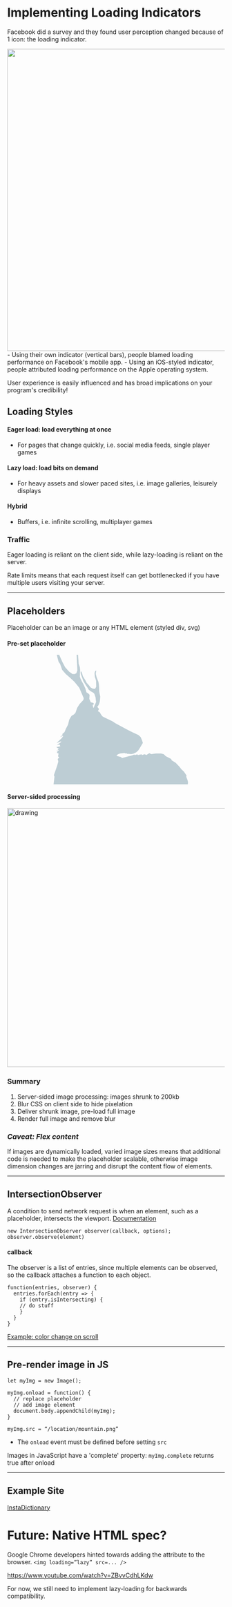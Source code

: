 # Implementing Loading Indicators

Facebook did a survey and they found user perception changed because of 1 icon: the loading indicator.

<img src="https://mercury.io/wp-content/uploads/2014/02/facebook_loading_animation.png" width="700"/>
- Using their own indicator (vertical bars), people blamed loading performance on Facebook's mobile app.
- Using an iOS-styled indicator, people attributed loading performance on the Apple operating system.

User experience is easily influenced and has broad implications on your program's credibility!

## Loading Styles

#### Eager load: load everything at once
-   For pages that change quickly, i.e. social media feeds, single player games
#### Lazy load: load bits on demand
- For heavy assets and slower paced sites, i.e. image galleries, leisurely displays
#### Hybrid
- Buffers, i.e. infinite scrolling, multiplayer games

### Traffic
Eager loading is reliant on the client side, while lazy-loading is reliant on the server.

Rate limits means that each request itself can get bottlenecked if you have multiple users visiting your server.

---
## Placeholders
Placeholder can be an image or any HTML element (styled div, svg)
#### Pre-set placeholder
<a href="https://codepen.io/ainalem/pen/aLKxjm"><svg xmlns="http://www.w3.org/2000/svg" width="450" height="300" viewBox="0 0 450 300"><path d="M107.37 300l2.052-17.78-1.367-3.42 7.523-21.885 2.735-9.575-1.368-6.155 3.42-3.42-2.736-2.735 1.367-6.155-4.103-2.05 2.05-2.737-3.418-2.052h6.155l-3.42-4.103h4.105l-6.84-4.103 9.575-2.052-2.05-4.103-6.156 1.368 9.574-6.84.684-2.05-10.942 4.102 12.31-11.626 3.42-4.788-7.524 2.052 6.155-4.104-1.366-2.05 5.47-4.79 3.42-8.205 4.787-8.89 2.737-11.627 2.736-4.787 2.735-4.103 5.47-3.42 3.42-3.42 4.104-11.625 5.47-8.89 8.892-9.575.684-4.103-10.26-23.936-10.94-13.678-9.575-8.89-10.943-9.575-8.206-9.575-4.788-13.677-3.42-4.788L114.724 0h5.642l7.523 16.87 6.155 11.625 8.89 9.917 7.865 5.813 5.13.342 4.102-1.71 2.394-6.497-.342-9.574-.684-11.626v-1.71L160.714 0h3.42l.342 7.295.684 7.18.342 6.156 2.735 8.207.684 6.84-.34 6.838-.343 7.865 1.368 4.445 3.077 6.497 3.42 5.813 4.787 10.26 2.735 9.573 4.787 3.078 2.393 2.735-.683 9.234 2.05 4.787 1.37 3.078 2.393.684 3.42.684 1.71 2.736-1.71 1.368-1.37.683 1.027 5.814 1.026 1.025 3.078-7.18 2.735-6.497-1.367-11.285-2.735-7.864-3.078-2.736-5.47-3.077-4.446-3.42-2.736-4.787-3.077-4.445-6.496-10.6-5.47-15.045-1.027-4.104.342-3.418h1.367l1.367 3.42 2.394 7.864 5.813 9.575 2.737 5.472 5.13 5.47 3.76 5.13 4.445 2.736 3.762.683h2.052l1.71-2.05 1.367-3.762-.342-7.864v-4.788l-1.367-4.787-1.367-3.762-.684-7.523V41.49l1.025-3.078 2.052-2.052.683 1.026-.684 3.42-.343 3.42.684 2.734 1.027 4.104 2.394 6.497 2.052 5.13 1.026 5.47.684 10.26v5.13l.684 4.786 1.71 8.207-.342 6.155-.684 5.813-2.052 6.498-2.052 3.42-1.71 1.71.685 1.025 3.078 3.76v1.71l-1.368 1.37-.684 2.734 3.762 2.052 3.76 6.154 3.08 3.76 5.812 3.08 16.755 7.863 7.18 4.788 25.99 14.02 14.36 7.18 12.994 6.155 5.13 4.788 3.076 7.18 2.052 6.155-4.446 7.523-4.103 6.84-2.395 3.42-4.445 4.102-6.84 3.077-4.786 1.026-7.523-.683h-2.734l-.342-1.367-3.762.683-1.025-1.367-3.078.684-7.182.683-5.47 2.052-3.078 3.42 11.284 3.077 1.026 2.052 23.936-6.155 5.13-2.053 1.025 1.368 6.156-1.71 1.026 1.71 8.89-2.052.342 2.052 6.497-2.052 4.104 1.71 6.84-4.103 4.445 2.05 10.94-1.367h11.627l6.497 1.71 4.445 4.445 12.65 6.497 1.027 3.078 9.233 5.813 8.89 9.233 4.104 5.47 6.155 5.813 6.154 8.89-.684 3.078 3.077 7.866 1.026 4.445-.342 5.13z" fill="#bdcdd4" fill-rule="evenodd"></path></svg></a>


#### Server-sided processing
<a href="https://engineering.fb.com/android/the-technology-behind-preview-photos/
"><img src="https://engineering.fb.com/wp-content/uploads/2015/08/gdaxrgc4zz8xrocbagqcne8aaaaabj0jaaab.jpg" alt="drawing" width="600"/></a>

### Summary
1. Server-sided image processing: images shrunk to 200kb
2. Blur CSS on client side to hide pixelation
3. Deliver shrunk image, pre-load full image
4. Render full image and remove blur

### <em>Caveat: Flex content</em> 
If images are dynamically loaded, varied image sizes means that additional code is needed to make the placeholder scalable, otherwise image dimension changes are jarring and disrupt the content flow of elements.

---
## IntersectionObserver

A condition to send network request is when an element, such as a placeholder, intersects the viewport.
[Documentation](https://developer.mozilla.org/en-US/docs/Web/API/Intersection_Observer_API)

```
new IntersectionObserver observer(callback, options);
observer.observe(element)
```
#### callback
The observer is a list of entries, since multiple elements can be observed, so the callback attaches a function to each object.
```
function(entries, observer) {
  entries.forEach(entry => {
    if (entry.isIntersecting) {
	// do stuff
    }
  }
}
```
 [Example: color change on scroll](https://codepen.io/tutsplus/pen/GyyWvw)

---
## Pre-render image in JS

```
let myImg = new Image();

myImg.onload = function() {
  // replace placeholder
  // add image element
  document.body.appendChild(myImg);
}

myImg.src = “/location/mountain.png”
```
- The `onload` event must be defined before setting `src`

Images in JavaScript have a 'complete' property:
 `myImg.complete` returns true after onload

---
## Example Site
[InstaDictionary](./index.html)

# Future: Native HTML spec?
Google Chrome developers hinted towards adding the attribute to the browser.
`<img loading=”lazy” src=... />`

https://www.youtube.com/watch?v=ZBvvCdhLKdw

For now, we still need to implement lazy-loading for backwards compatibility.